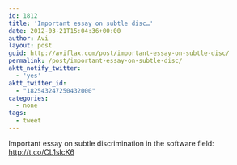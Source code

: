 ```yaml
---
id: 1812
title: 'Important essay on subtle disc…'
date: 2012-03-21T15:04:36+00:00
author: Avi
layout: post
guid: http://aviflax.com/post/important-essay-on-subtle-disc/
permalink: /post/important-essay-on-subtle-disc/
aktt_notify_twitter:
  - 'yes'
aktt_twitter_id:
  - "182543247250432000"
categories:
  - none
tags:
  - tweet
---
```

Important essay on subtle discrimination in the software field: <a href="http://t.co/CL1slcK6" rel="nofollow">http://t.co/CL1slcK6</a>